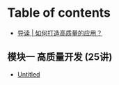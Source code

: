 # Table of contents

* [导读 \| 如何打造高质量的应用？](README.md)

## 模块一 高质量开发 \(25讲\)

* [Untitled](mo-kuai-yi-gao-zhi-liang-kai-fa-25-jiang/untitled.md)

